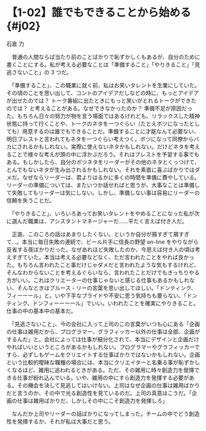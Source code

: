 # 【1-02】誰でもできることから始める{#j02}

<div class="author">石倉 力</div>

　普通の人間ならば当たり前のことばかりで恥ずかしくもあるが、自分のために書くことにする。私が考える必要なことは「準備すること」「やりきること」「見逃さないこと」の 3 つだ。

　「準備すること」、この職業に就く前、私はお笑いタレントを生業にしていた。その頃のことを思い出して、コントのアイデアだしなどの時に、もっとアイデアが出せたのでは？ トーク番組に出たときにもっと笑いがとれるトークができたのでは？ と考えることがある。なぜできなかったのか？ 準備不足が原因だった。もちろん日々の努力が物を言う場面ではあるけれども、リラックスした精神状態に持って行くことや、トークのネタを一つぐらい（たとえボツになったとしても）用意するのは誰でもできることだ。準備することに才能なんて必要ない、明日ブレストと言われてもネタを一つぐらい考えつく。ボツになって同僚からバカにされるかもしれない。実際に使えないネタかもしれない。だけどネタを考えることで様々な考えが頭の中に浮かぶだろう。それはブレストを予習する事でもある。もしかしたら、自分のボツネタをリーダーがその他のネタとくっつけて、とんでもないネタが生み出されるかもしれない。それを素直に喜ぶばかりではダメだ。なぜならリーダーは、君よりはるかに多くの時間を準備に費やしている。リーダーの準備については、またいつか話せればと思うが、大事なことは準備して失敗してもリーダーは気にしない。しかし、準備しない事は容易にリーダーの信頼を失うことだ。

　「やりきること」、いろいろあってお笑いタレントをやめることになった私が次に選んだ職業は、アシスタントマネージャーだ……平たく言えば付き人だ。

　正直、このころの話はあまりしたくない。というか自分が屑すぎて屑すぎて…。本当に毎日失敗の連続で、ビール片手に信長の野望 on-line をやりながら反省する夜ばかりだった。なぜあれほど失敗したのか、今思えば付き人の頃は考えすぎていた。本当は考える必要などなく、ただ言われたことをやれば良かった。もちろん言われたこと事だけじゃダメだと言われたような気もするけれど、そんなわからないことを考えるぐらいなら、言われたことだけでもきっちりやる方がいい。これはクリエーターの仕事じゃないと感じる仕事もあるかもしれない、そんなときはブルース・リーの言葉を思い出してほしい。「ドンティンク、フィーーール」と。いや下手なプライドや不安に思う気持ちも要らない、「ドンティンク、ドンフィーーーール」でいい。いわれたことを確実にやりきること。仕事の中の基本中の基本だ。

　「見逃さないこと」、今の会社に入って上司のこの言葉がいつも心にある「企画の仕事は雑用だから、プログラマー、グラフィッカー以外の仕事は全部、企画がするんだ」と。会社によっては仕事が細分化されて、本当にデザインと企画だけやればいいというところがあるかもしれない。プログラマーやグラフィッカーですら、必ずしもゲームをクリエイトする仕事ばかりではないかもしれない。企画という比較的曖昧な職種の場合には、本当にクリエイターと名乗る事が恥ずかしくなるほど、雑用に追われるときがある。ただ、その雑用に時々創造力を発揮できる仕事が紛れ込んでいる。いや、雑用の中にすら創造力を発揮する必要がある。その機会を決して見逃してはいけない。上司はなぜ企画の仕事は雑用ばかりだと言うのか、その中で光る創造性を見ているのだ。上司の真意はこうだ。「企画の仕事は雑用ばかりだ、しかしその中にこそ創造力を発揮しろ」

　なんだか上司やリーダーの話ばかりになってしまった。チームの中でどう創造性を発揮するか、それが私は大事だと思う。
